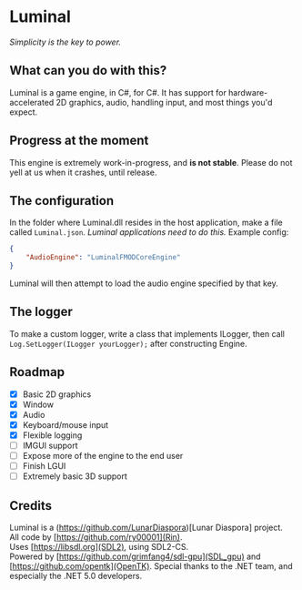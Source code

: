 # Luminal
*Simplicity is the key to power.*

## What can you do with this?
Luminal is a game engine, in C#, for C#.
It has support for hardware-accelerated 2D graphics, audio, handling input, and most things you'd expect.

## Progress at the moment
This engine is extremely work-in-progress, and **is not stable**. Please do not yell at us when it crashes, until release.

## The configuration
In the folder where Luminal.dll resides in the host application, make a file called `Luminal.json`.
*Luminal applications need to do this.*
Example config:
```json
{
	"AudioEngine": "LuminalFMODCoreEngine"
}
```
Luminal will then attempt to load the audio engine specified by that key.

## The logger
To make a custom logger, write a class that implements ILogger, then call `Log.SetLogger(ILogger yourLogger);` after constructing Engine.

## Roadmap
- [x] Basic 2D graphics
- [x] Window
- [x] Audio
- [x] Keyboard/mouse input
- [x] Flexible logging
- [ ] IMGUI support
- [ ] Expose more of the engine to the end user
- [ ] Finish LGUI
- [ ] Extremely basic 3D support

## Credits
Luminal is a (https://github.com/LunarDiaspora)[Lunar Diaspora] project.  
All code by [https://github.com/ry00001](Rin).  
Uses [https://libsdl.org](SDL2), using SDL2-CS.  
Powered by [https://github.com/grimfang4/sdl-gpu](SDL_gpu) and [https://github.com/opentk](OpenTK).
Special thanks to the .NET team, and especially the .NET 5.0 developers.